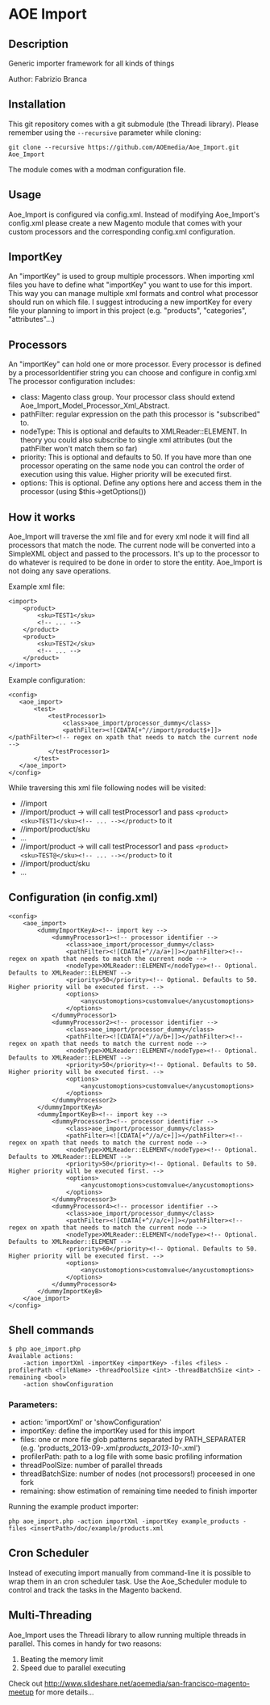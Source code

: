 # AOE Import

## Description

Generic importer framework for all kinds of things

Author: Fabrizio Branca

## Installation

This git repository comes with a git submodule (the Threadi library). Please remember using the `--recursive` parameter while cloning:

    git clone --recursive https://github.com/AOEmedia/Aoe_Import.git Aoe_Import

The module comes with a modman configuration file.

## Usage

Aoe_Import is configured via config.xml. Instead of modifying Aoe_Import's config.xml please create a new Magento module
that comes with your custom processors and the corresponding config.xml configuration.

## ImportKey

An "importKey" is used to group multiple processors. When importing xml files you have to define what "importKey" you want to use
for this import. This way you can manage multiple xml formats and control what processor should run on which file.
I suggest introducing a new importKey for every file your planning to import in this project (e.g. "products", "categories", "attributes"...)

## Processors

An "importKey" can hold one or more processor. Every processor is defined by a processorIdentifier string you can choose and configure in config.xml
The processor configuration includes:

* class: Magento class group. Your processor class should extend Aoe_Import_Model_Processor_Xml_Abstract.
* pathFilter: regular expression on the path this processor is "subscribed" to.
* nodeType: This is optional and defaults to XMLReader::ELEMENT. In theory you could also subscribe to single xml attributes (but the pathFilter won't match them so far)
* priority: This is optional and defaults to 50. If you have more than one processor operating on the same node you can control the order of execution using this value. Higher priority will be executed first.
* options: This is optional. Define any options here and access them in the processor (using $this->getOptions())

## How it works

Aoe_Import will traverse the xml file and for every xml node it will find all processors that match the node. The current node will be converted into a SimpleXML object and passed to the processors.
It's up to the processor to do whatever is required to be done in order to store the entity. Aoe_Import is not doing any save operations.

Example xml file:

    <import>
        <product>
            <sku>TEST1</sku>
            <!-- ... -->
        </product>
        <product>
            <sku>TEST2</sku>
            <!-- ... -->
        </product>
    </import>

Example configuration:

    <config>
       <aoe_import>
           <test>
               <testProcessor1>
                   <class>aoe_import/processor_dummy</class>
                   <pathFilter><![CDATA[+^//import/product$+]]></pathFilter><!-- regex on xpath that needs to match the current node -->
               </testProcessor1>
           </test>
       </aoe_import>
    </config>

While traversing this xml file following nodes will be visited:

* //import
* //import/product -> will call testProcessor1 and pass `<product><sku>TEST1</sku><!-- ... --></product>` to it
* //import/product/sku
* ...
* //import/product -> will call testProcessor1 and pass `<product><sku>TEST@</sku><!-- ... --></product>` to it
* //import/product/sku
* ...


## Configuration (in config.xml)

    <config>
        <aoe_import>
            <dummyImportKeyA><!-- import key -->
                <dummyProcessor1><!-- processor identifier -->
                    <class>aoe_import/processor_dummy</class>
                    <pathFilter><![CDATA[+^//a/a+]]></pathFilter><!-- regex on xpath that needs to match the current node -->
                    <nodeType>XMLReader::ELEMENT</nodeType><!-- Optional. Defaults to XMLReader::ELEMENT -->
                    <priority>50</priority><!-- Optional. Defaults to 50. Higher priority will be executed first. -->
                    <options>
                        <anycustomoptions>customvalue</anycustomoptions>
                    </options>
                </dummyProcessor1>
                <dummyProcessor2><!-- processor identifier -->
                    <class>aoe_import/processor_dummy</class>
                    <pathFilter><![CDATA[+^//a/b+]]></pathFilter><!-- regex on xpath that needs to match the current node -->
                    <nodeType>XMLReader::ELEMENT</nodeType><!-- Optional. Defaults to XMLReader::ELEMENT -->
                    <priority>50</priority><!-- Optional. Defaults to 50. Higher priority will be executed first. -->
                    <options>
                        <anycustomoptions>customvalue</anycustomoptions>
                    </options>
                </dummyProcessor2>
            </dummyImportKeyA>
            <dummyImportKeyB><!-- import key -->
                <dummyProcessor3><!-- processor identifier -->
                    <class>aoe_import/processor_dummy</class>
                    <pathFilter><![CDATA[+^//a/c+]]></pathFilter><!-- regex on xpath that needs to match the current node -->
                    <nodeType>XMLReader::ELEMENT</nodeType><!-- Optional. Defaults to XMLReader::ELEMENT -->
                    <priority>50</priority><!-- Optional. Defaults to 50. Higher priority will be executed first. -->
                    <options>
                        <anycustomoptions>customvalue</anycustomoptions>
                    </options>
                </dummyProcessor3>
                <dummyProcessor4><!-- processor identifier -->
                    <class>aoe_import/processor_dummy</class>
                    <pathFilter><![CDATA[+^//a/c+]]></pathFilter><!-- regex on xpath that needs to match the current node -->
                    <nodeType>XMLReader::ELEMENT</nodeType><!-- Optional. Defaults to XMLReader::ELEMENT -->
                    <priority>60</priority><!-- Optional. Defaults to 50. Higher priority will be executed first. -->
                    <options>
                        <anycustomoptions>customvalue</anycustomoptions>
                    </options>
                </dummyProcessor4>
            </dummyImportKeyB>
        </aoe_import>
    </config>

## Shell commands

    $ php aoe_import.php
    Available actions:
        -action importXml -importKey <importKey> -files <files> -profilerPath <fileName> -threadPoolSize <int> -threadBatchSize <int> -remaining <bool>
        -action showConfiguration

### Parameters:

* action: 'importXml' or 'showConfiguration'
* importKey: define the importKey used for this import
* files: one or more file glob patterns separated by PATH_SEPARATER (e.g. 'products_2013-09-*.xml:products_2013-10-*.xml')
* profilerPath: path to a log file with some basic profiling information
* threadPoolSize: number of parallel threads
* threadBatchSize: number of nodes (not processors!) proceesed in one fork
* remaining: show estimation of remaining time needed to finish importer

Running the example product importer:

    php aoe_import.php -action importXml -importKey example_products -files <insertPath>/doc/example/products.xml

## Cron Scheduler

Instead of executing import manually from command-line it is possible to wrap them in an cron scheduler task. Use the Aoe_Scheduler module to control and track the tasks in the Magento backend.

## Multi-Threading

Aoe_Import uses the Threadi library to allow running multiple threads in parallel. This comes in handy for two reasons:

1. Beating the memory limit
2. Speed due to parallel executing

Check out http://www.slideshare.net/aoemedia/san-francisco-magento-meetup for more details...
